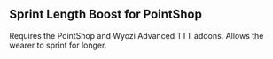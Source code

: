 
## Sprint Length Boost for PointShop ##

Requires the PointShop and Wyozi Advanced TTT addons. Allows the wearer to sprint for longer.